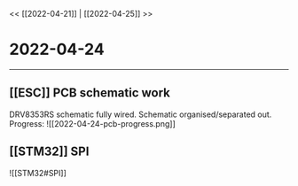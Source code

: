 
<< [[2022-04-21]] | [[2022-04-25]] >>
# 2022-04-24
---

## [[ESC]] PCB schematic work
DRV8353RS schematic fully wired. 
Schematic organised/separated out. 
Progress:
![[2022-04-24-pcb-progress.png]]


## [[STM32]] SPI
![[STM32#SPI]]

